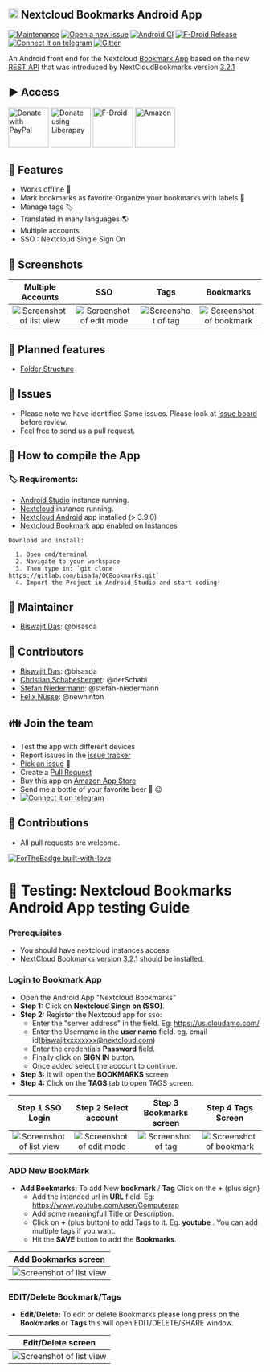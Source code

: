 ## [<img src="assets/nx/icon.png" height="20">](/) Nextcloud Bookmarks Android App

[![Maintenance](https://img.shields.io/badge/Maintained%3F-yes-green.svg)](https://gitlab.com/bisada/OCBookmarks/activity)
[![Open a new issue](https://img.shields.io/badge/Open%20Feature-Request-1abc9c.svg)](https://gitlab.com/bisada/OCBookmarks/-/issues)
[![Android CI](https://gitlab.com/bisada/OCBookmarks/badges/master/pipeline.svg)](https://gitlab.com/bisada/OCBookmarks/-/pipelines)
[![F-Droid Release](https://img.shields.io/f-droid/v/org.schabi.nxbookmarks)](https://f-droid.org/en/packages/org.schabi.nxbookmarks/)
[![Connect it on telegram](https://img.shields.io/badge/Connect%20via-%20telegram-0088cc.svg)](https://t.me/nextcloudbookmarks)
[![Gitter](https://badges.gitter.im/nextcloud-bookmarks/community.svg)](https://gitter.im/nextcloud-bookmarks/community?utm_source=badge&utm_medium=badge&utm_campaign=pr-badge)



An Android front end for the Nextcloud [Bookmark App](https://github.com/nextcloud/bookmarks/)
based on the new [REST API](https://github.com/nextcloud/bookmarks/#rest-api) that was introduced
by NextCloudBookmarks version [3.2.1](https://github.com/nextcloud/bookmarks/releases/tag/v3.2.1)


## :arrow_forward: Access

[<img src="https://raw.githubusercontent.com/stefan-niedermann/paypal-donate-button/master/paypal-donate-button.png"
      alt="Donate with PayPal"
      height="80">](https://www.paypal.me/biswajitbangalore)
[<img src="https://raw.githubusercontent.com/stefan-niedermann/DonateButtons/master/LiberaPay.png"
      alt="Donate using Liberapay"
      height="80">](https://liberapay.com/bisasda/donate)
[<img src="./assets/fdroid_badge.png"
      alt="F-Droid"
      height="80">](https://f-droid.org/packages/org.schabi.nxbookmarks/)
[<img src="https://images-na.ssl-images-amazon.com/images/G/01/mobile-apps/devportal2/res/images/amazon-appstore-badge-english-white.png"
      alt="Amazon"
      height="80">](https://www.amazon.com/dp/B08L5RKHMM/ref=apps_sf_sta)


## :rocket: Features


* Works offline 🔌
* Mark bookmarks as favorite Organize your bookmarks with labels 🔖
* Manage tags 🏷
* Translated in many languages 🌎
* Multiple accounts
* SSO : Nextcloud Single Sign On


## :eyes: Screenshots

| Multiple Accounts | SSO | Tags |  Bookmarks |
| :--: | :--: | :--: | :--: |
| ![Screenshot of list view](fastlane/metadata/android/en-US/images/phoneScreenshots/2.jpg) | ![Screenshot of edit mode](fastlane/metadata/android/en-US/images/phoneScreenshots/2.jpg)  | ![Screenshot of tag](fastlane/metadata/android/en-US/images/phoneScreenshots/4.jpg) | ![Screenshot of bookmark](fastlane/metadata/android/en-US/images/phoneScreenshots/5.jpg) |

 


## :checkered_flag: Planned features

* [Folder Structure](https://gitlab.com/bisada/OCBookmarks/issues/17)


## :link: Issues
* Please note we have identified Some issues. Please look at [Issue board](https://gitlab.com/bisada/OCBookmarks/issues) before review.
* Feel free to send us a pull request.



## :link: How to compile the App

### :label: Requirements:

* [Android Studio](https://developer.android.com/studio/) instance running.
* [Nextcloud](https://nextcloud.com/) instance running.
* [Nextcloud Android](https://github.com/nextcloud/android) app installed (> 3.9.0)
* [Nextcloud Bookmark](https://github.com/nextcloud/bookmarks) app enabled on Instances


```
Download and install:

  1. Open cmd/terminal
  2. Navigate to your workspace
  3. Then type in: `git clone https://gitlab.com/bisada/OCBookmarks.git`
  4. Import the Project in Android Studio and start coding!
```


## :link: Maintainer
* [Biswajit Das](https://gitlab.com/bisasda): @bisasda

## :link: Contributors
* [Biswajit Das](https://gitlab.com/bisasda): @bisasda
* [Christian Schabesberger](https://gitlab.com/derSchabi): @derSchabi
* [Stefan Niedermann](https://github.com/stefan-niedermann): @stefan-niedermann
* [Felix Nüsse](https://github.com/newhinton): @newhinton

## :family: Join the team

* Test the app with different devices
* Report issues in the [issue tracker](https://gitlab.com/bisada/OCBookmarks/issues)
* [Pick an issue](https://gitlab.com/bisada/OCBookmarks/-/issues?label_name%5B%5D=help+wanted) :notebook:
* Create a [Pull Request](https://opensource.guide/how-to-contribute/#opening-a-pull-request)
* Buy this app on [Amazon App Store](https://www.amazon.com/dp/B08L5RKHMM/ref=apps_sf_sta)
* Send me a bottle of your favorite beer :beers: :wink:
* [![Connect it on telegram](https://img.shields.io/badge/Connect%20via-%20telegram-0088cc.svg)](https://t.me/nextcloudbookmarks)


## :link: Contributions
* All pull requests are welcome.

[![ForTheBadge built-with-love](http://ForTheBadge.com/images/badges/built-with-love.svg)](https://gitlab.com/bisada/)


# :link: Testing: Nextcloud Bookmarks Android App testing Guide

### Prerequisites

* You should have nextcloud instances access
* NextCloud Bookmarks version [3.2.1](https://github.com/nextcloud/bookmarks/releases/tag/v3.2.1) should be installed.

### Login to Bookmark App

 * Open the Android App "Nextcloud Bookmarks"
 * **Step 1:** Click on **Nextcloud Singn on (SSO)**.
 * **Step 2:** Register the Nextcoud app for sso: 
    * Enter the "server address" in the field. Eg: https://us.cloudamo.com/
    * Enter the Username in the **user name** field. eg. email id(biswajitxxxxxxxx@nextcloud.com)
    * Enter the credentials **Password** field.
    * Finally click on **SIGN IN** button.
    * Once added select the account to continue.
 * **Step 3:** It will open the **BOOKMARKS** screen
 * **Step 4:** Click on the **TAGS** tab to open TAGS screen.


| Step 1 SSO Login | Step 2 Select account | Step 3 Bookmarks screen |  Step 4 Tags Screen |
| :--: | :--: | :--: | :--: |
| ![Screenshot of list view](assets/nx/screenshots/3.jpg) | ![Screenshot of edit mode](assets/nx/screenshots/2.jpg)  | ![Screenshot of tag](assets/nx/screenshots/4.jpg) | ![Screenshot of bookmark](assets/nx/screenshots/5.jpg) |

### ADD New BookMark

* **Add Bookmarks:** To add New **bookmark** / **Tag** Click on the **+** (plus sign)
    * Add the intended url in **URL** field. Eg: https://www.youtube.com/user/Computerap
    * Add some meaningfull Title or Description.
    * Click on **+** (plus button) to add Tags to it. Eg. **youtube** . You can add multiple tags if you want.
    * Hit the **SAVE** button to add the **Bookmarks**.

| Add Bookmarks screen |
| :--: |
| ![Screenshot of list view](assets/nx/screenshots/6.jpg) |

### EDIT/Delete Bookmark/Tags

*  **Edit/Delete:** To edit or delete Bookmarks please long press on the **Bookmarks** or **Tags** this will open EDIT/DELETE/SHARE window.

| Edit/Delete screen |
| :--: |
| ![Screenshot of list view](assets/nx/screenshots/7.jpg) |

